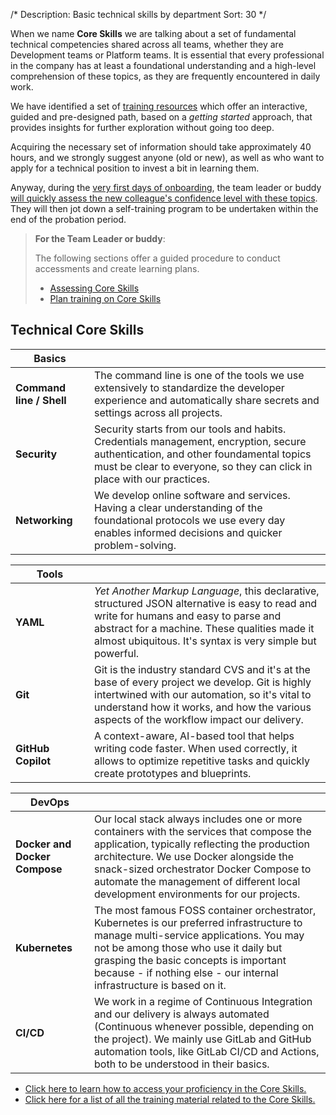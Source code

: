 /*
Description: Basic technical skills by department
Sort: 30
*/

When we name **Core Skills** we are talking about a set of fundamental technical competencies shared across all teams, whether they are Development teams or Platform teams. It is essential that every professional in the company has at least a foundational understanding and a high-level comprehension of these topics, as they are frequently encountered in daily work.

We have identified a set of [training resources](/resources/training-resources#core-skills-training-resources) which offer an interactive, guided and pre-designed path, based on a _getting started_ approach, that provides insights for further exploration without going too deep.

Acquiring the necessary set of information should take approximately 40 hours, and we strongly suggest anyone (old or new), as well as who want to apply for a technical position to invest a bit in learning them.

Anyway, during the [very first days of onboarding](/procedures/employee-onboarding.md), the team leader or buddy [will quickly assess the new colleague's confidence level with these topics](/procedures/assessing-core-skills). They will then jot down a self-training program to be undertaken within the end of the probation period.

> **For the Team Leader or buddy**:
>
> The following sections offer a guided procedure to conduct accessments and create learning plans.
>
> * [Assessing Core Skills](/procedures/assessing-core-skills)
> * [Plan training on Core Skills](/procedures/assessing-core-skills#plan-the-training-on-core-skills)

## Technical Core Skills

<style>
    #table-styler-code-skills table th:first-of-type { width: 25%;}
    #table-styler-code-skills table th:nth-of-type(2) { width: 75%; }
</style>
<div id="table-styler-code-skills">

| Basics | |
|---|---|
| **Command line / Shell** | The command line is one of the tools we use extensively to standardize the developer experience and automatically share secrets and settings across all projects. |
| **Security** | Security starts from our tools and habits. Credentials management, encryption, secure authentication, and other foundamental topics must be clear to everyone, so they can click in place with our practices. |
| **Networking** | We develop online software and services. Having a clear understanding of the foundational protocols we use every day enables informed decisions and quicker problem-solving. |

| Tools | |
|---|---|
| **YAML** | _Yet Another Markup Language_, this declarative, structured JSON alternative is easy to read and write for humans and easy to parse and abstract for a machine. These qualities made it almost ubiquitous. It's syntax is very simple but powerful. |
| **Git** | Git is the industry standard CVS and it's at the base of every project we develop. Git is highly intertwined with our automation, so it's vital to understand how it works, and how the various aspects of the workflow impact our delivery. |
| **GitHub Copilot** | A context-aware, AI-based tool that helps writing code faster. When used correctly, it allows to optimize repetitive tasks and quickly create prototypes and blueprints. |

| DevOps | |
|---|---|
| **Docker and Docker Compose** | Our local stack always includes one or more containers with the services that compose the application, typically reflecting the production architecture. We use Docker alongside the snack-sized orchestrator Docker Compose to automate the management of different local development environments for our projects. |
| **Kubernetes** | The most famous FOSS container orchestrator, Kubernetes is our preferred infrastructure to manage multi-service applications. You may not be among those who use it daily but grasping the basic concepts is important because - if nothing else - our internal infrastructure is based on it. |
| **CI/CD** | We work in a regime of Continuous Integration and our delivery is always automated (Continuous whenever possible, depending on the project). We mainly use GitLab and GitHub automation tools, like GitLab CI/CD and Actions, both to be understood in their basics. |

</div>

* [Click here to learn how to access your proficiency in the Core Skills.](/procedures/assessing-core-skills)
* [Click here for a list of all the training material related to the Core Skills.](/resources/training-resources#core-skills-training-resources)